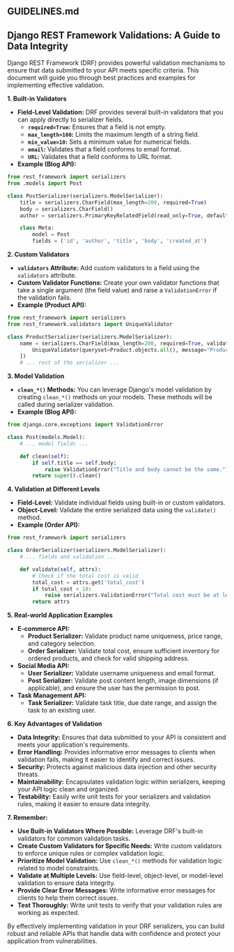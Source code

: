 ## GUIDELINES.md

## Django REST Framework Validations: A Guide to Data Integrity

Django REST Framework (DRF) provides powerful validation mechanisms to ensure that data submitted to your API meets specific criteria. This document will guide you through best practices and examples for implementing effective validation.

**1. Built-in Validators**

* **Field-Level Validation:** DRF provides several built-in validators that you can apply directly to serializer fields.
    * **`required=True`:**  Ensures that a field is not empty.
    * **`max_length=100`:**  Limits the maximum length of a string field.
    * **`min_value=10`:**  Sets a minimum value for numerical fields.
    * **`email`:** Validates that a field conforms to email format.
    * **`URL`:** Validates that a field conforms to URL format.
* **Example (Blog API):**

```python
from rest_framework import serializers
from .models import Post

class PostSerializer(serializers.ModelSerializer):
    title = serializers.CharField(max_length=200, required=True)
    body = serializers.CharField()
    author = serializers.PrimaryKeyRelatedField(read_only=True, default=serializers.CurrentUserDefault())

    class Meta:
        model = Post
        fields = ('id', 'author', 'title', 'body', 'created_at')
```

**2.  Custom Validators**

* **`validators` Attribute:**  Add custom validators to a field using the `validators` attribute.
* **Custom Validator Functions:**  Create your own validator functions that take a single argument (the field value) and raise a `ValidationError` if the validation fails.
* **Example (Product API):**

```python
from rest_framework import serializers
from rest_framework.validators import UniqueValidator

class ProductSerializer(serializers.ModelSerializer):
    name = serializers.CharField(max_length=200, required=True, validators=[
        UniqueValidator(queryset=Product.objects.all(), message="Product name must be unique.")
    ])
    # ... rest of the serializer ...
```

**3.  Model Validation**

* **`clean_*()` Methods:**  You can leverage Django's model validation by creating `clean_*()` methods on your models. These methods will be called during serializer validation.
* **Example (Blog API):**

```python
from django.core.exceptions import ValidationError

class Post(models.Model):
    # ... model fields ...

    def clean(self):
        if self.title == self.body:
            raise ValidationError("Title and body cannot be the same.")
        return super().clean()
```

**4.  Validation at Different Levels**

* **Field-Level:**  Validate individual fields using built-in or custom validators.
* **Object-Level:**  Validate the entire serialized data using the `validate()` method.
* **Example (Order API):**

```python
from rest_framework import serializers

class OrderSerializer(serializers.ModelSerializer):
    # ... fields and validation ...

    def validate(self, attrs):
        # Check if the total cost is valid
        total_cost = attrs.get('total_cost')
        if total_cost < 10:
            raise serializers.ValidationError("Total cost must be at least 10.")
        return attrs
```

**5. Real-world Application Examples**

* **E-commerce API:**
    * **Product Serializer:**  Validate product name uniqueness, price range, and category selection.
    * **Order Serializer:** Validate total cost, ensure sufficient inventory for ordered products, and check for valid shipping address.
* **Social Media API:**
    * **User Serializer:**  Validate username uniqueness and email format.
    * **Post Serializer:**  Validate post content length, image dimensions (if applicable), and ensure the user has the permission to post.
* **Task Management API:**
    * **Task Serializer:** Validate task title, due date range, and assign the task to an existing user.

**6.  Key Advantages of Validation**

* **Data Integrity:** Ensures that data submitted to your API is consistent and meets your application's requirements.
* **Error Handling:** Provides informative error messages to clients when validation fails, making it easier to identify and correct issues.
* **Security:** Protects against malicious data injection and other security threats.
* **Maintainability:**  Encapsulates validation logic within serializers, keeping your API logic clean and organized.
* **Testability:**  Easily write unit tests for your serializers and validation rules, making it easier to ensure data integrity.

**7.  Remember:**

* **Use Built-in Validators Where Possible:**  Leverage DRF's built-in validators for common validation tasks.
* **Create Custom Validators for Specific Needs:**  Write custom validators to enforce unique rules or complex validation logic.
* **Prioritize Model Validation:** Use `clean_*()` methods for validation logic related to model constraints.
* **Validate at Multiple Levels:**  Use field-level, object-level, or model-level validation to ensure data integrity.
* **Provide Clear Error Messages:**  Write informative error messages for clients to help them correct issues.
* **Test Thoroughly:**  Write unit tests to verify that your validation rules are working as expected.

By effectively implementing validation in your DRF serializers, you can build robust and reliable APIs that handle data with confidence and protect your application from vulnerabilities.


